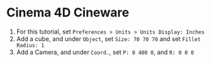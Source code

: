 # Cinema 4D Cineware

1. For this tutorial, set `Preferences > Units > Units Display: Inches`
2. Add a cube, and under `Object`, set `Size: 70 70 70` and set `Fillet Radius: 1`
4. Add a Camera, and under `Coord.`, set `P: 0 400 0`, and `R: 0 0 0`
